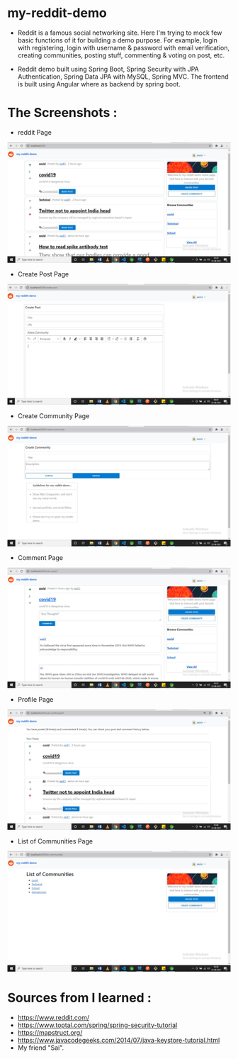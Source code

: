 # my-reddit-demo

- Reddit is a famous social networking site. Here I'm trying to mock few basic functions of it for building a demo purpose. For example,
  login with registering, login with username & password with email verification, creating communities, posting stuff, commenting & voting on post, etc.

- Reddit demo built using Spring Boot, Spring Security with JPA Authentication, Spring Data JPA with MySQL, Spring MVC. The frontend is built 
using Angular where as backend by spring boot.

# The Screenshots :

- reddit Page

![Reddit Page](https://github.com/AadityaUoHyd/my-reddit-demo/blob/master/spring-reddit-backEndDemo/src/main/resources/images/3.RedditScreenShot.JPG)

- Create Post Page

![Create Post Page](https://github.com/AadityaUoHyd/my-reddit-demo/blob/master/spring-reddit-backEndDemo/src/main/resources/images/1.create-post.JPG)

- Create Community Page

![Create Community Page](https://github.com/AadityaUoHyd/my-reddit-demo/blob/master/spring-reddit-backEndDemo/src/main/resources/images/2.create-community.JPG)

- Comment Page

![Comment Page](https://github.com/AadityaUoHyd/my-reddit-demo/blob/master/spring-reddit-backEndDemo/src/main/resources/images/4.CommentSection.JPG)

- Profile Page

![Profile Page](https://github.com/AadityaUoHyd/my-reddit-demo/blob/master/spring-reddit-backEndDemo/src/main/resources/images/5.ProfileScreenShot.JPG)

- List of Communities Page

![Communities Page](https://github.com/AadityaUoHyd/my-reddit-demo/blob/master/spring-reddit-backEndDemo/src/main/resources/images/6.ListOfCommunities.JPG)

# Sources from I learned :

- https://www.reddit.com/
- https://www.toptal.com/spring/spring-security-tutorial
- https://mapstruct.org/
- https://www.javacodegeeks.com/2014/07/java-keystore-tutorial.html 
- My friend "Sai".
